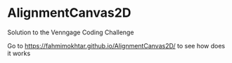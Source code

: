 # AlignmentCanvas2D
Solution to the Venngage Coding Challenge

Go to https://fahmimokhtar.github.io/AlignmentCanvas2D/ to see how does it works
